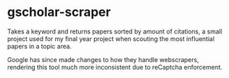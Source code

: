 # gscholar-scraper
Takes a keyword and returns papers sorted by amount of citations, a small project used for my final year project when scouting the most influential papers in a topic area.

Google has since made changes to how they handle webscrapers, rendering this tool much more inconsistent due to reCaptcha enforcement.
